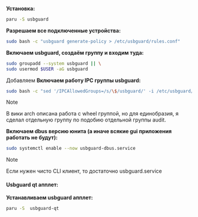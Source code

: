 **Установка:**
```bash
paru -S usbguard
```
**Разрешаем все подключенные устройства:**
```bash
sudo bash -c "usbguard generate-policy > /etc/usbguard/rules.conf"
```
**Включаем usbguard, создаём группу и входим туда:**
```bash
sudo groupadd --system usbguard || \
sudo usermod $USER -aG usbguard
```
Добавляем
**Включаем работу IPC группы usbguard:**
```bash
sudo bash -c "sed '/IPCAllowedGroups=/s/\$/usbguard/' -i /etc/usbguard/usbguard-daemon.conf"
```
 >[!Note]
>В вики arch описана работа с wheel группой, но для единобразия, я сделал отдельную группу по подобию отдельной группы audit.

**Включаем dbus версию юнита (а иначе всякие gui приложения работать не будут):**
```bash
sudo systemctl enable --now usbguard-dbus.service
```
>[!Note]
>Если нужен чисто CLI клиент, то достаточно usbguard.service

#### Usbguard qt апплет:
**Устанавливаем usbguard апплет:**
```bash
paru -S  usbguard-qt
```